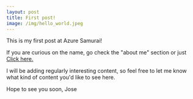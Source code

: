 ```yaml
---
layout: post
title: First post!
image: /img/hello_world.jpeg
---
```


This is my first post at Azure Samurai!

If you are curious on the name, go check the "about me" section or just [Click here.](www.azuresamurai.blog/aboutme/)

I will be adding regularly interesting content, so feel free to let me know what kind of content you'd like to see here.


Hope to see you soon, 
Jose
